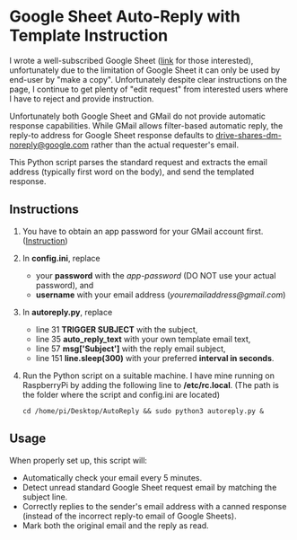 # Google Sheet Auto-Reply with Template Instruction
I wrote a well-subscribed Google Sheet ([link](https://www.reddit.com/r/AusFinance/s/VHJ25VpNKu) for those interested), unfortunately due to the limitation of Google Sheet it can only be used by end-user by "make a copy". Unfortunately despite clear instructions on the page, I continue to get plenty of "edit request" from interested users where I have to reject and provide instruction. 

Unfortunately both Google Sheet and GMail do not provide automatic response capabilities. While GMail allows filter-based automatic reply, the reply-to address for Google Sheet response defaults to drive-shares-dm-noreply@google.com rather than the actual requester's email. 

This Python script parses the standard request and extracts the email address (typically first word on the body), and send the templated response. 

## Instructions

1. You have to obtain an app password for your GMail account first. ([Instruction](https://support.google.com/mail/answer/185833?hl=en))

2. In **config.ini**, replace
   - your **password** with the _app-password_ (DO NOT use your actual password), and
   - **username** with your email address (_youremailaddress@gmail.com_)

4. In **autoreply.py**, replace
   - line 31 **TRIGGER SUBJECT** with the subject,
   - line 35 **auto_reply_text** with your own template email text,
   - line 57 **msg['Subject']** with the reply email subject,
   - line 151 **line.sleep(300)** with your preferred **interval in seconds**. 

6. Run the Python script on a suitable machine. I have mine running on RaspberryPi by adding the following line to **/etc/rc.local**. (The path is the folder where the script and config.ini are located)

   `cd /home/pi/Desktop/AutoReply && sudo python3 autoreply.py &`

## Usage

When properly set up, this script will:
- Automatically check your email every 5 minutes.
- Detect unread standard Google Sheet request email by matching the subject line.
- Correctly replies to the sender's email address with a canned response (instead of the incorrect reply-to email of Google Sheets). 
- Mark both the original email and the reply as read. 
